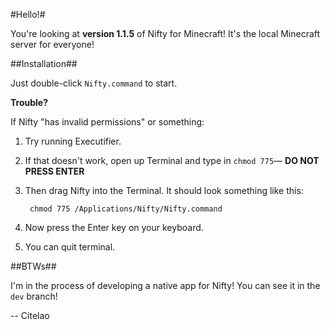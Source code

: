 #Hello!#

You're looking at **version 1.1.5** of Nifty for Minecraft! It's the local Minecraft server for everyone!

##Installation##

Just double-click `Nifty.command` to start.

**Trouble?**

If Nifty "has invalid permissions" or something:

1. Try running Executifier.
2. If that doesn't work, open up Terminal and type in `chmod 775`–– **DO NOT PRESS ENTER**
3. Then drag Nifty into the Terminal. It should look something like this:

		chmod 775 /Applications/Nifty/Nifty.command

4. Now press the Enter key on your keyboard.
5. You can quit terminal.

##BTWs##

I'm in the process of developing a native app for Nifty! You can see it in the `dev` branch!

-- Citelao